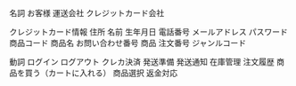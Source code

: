 名詞
  お客様
  運送会社
  クレジットカード会社

  クレジットカード情報
  住所
  名前
  生年月日
  電話番号
  メールアドレス
  パスワード
  商品コード
  商品名
  お問い合わせ番号
  商品
  注文番号
  ジャンルコード
  


  

動詞
  ログイン
  ログアウト
  クレカ決済
  発送準備
  発送通知
  在庫管理
  注文履歴
  商品を買う（カートに入れる）
  商品選択
  返金対応